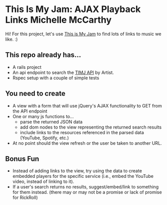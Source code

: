 # This Is My Jam: AJAX Playback Links Michelle McCarthy
Hi! For this project, let's use [This is My Jam](https://www.thisismyjam.com/) to find lots of links to music we like. :)

## This repo already has...
- A rails project
- An api endpoint to search the [TIMJ API](https://www.thisismyjam.com/developers/docs) by Artist.
- Rspec setup with a couple of simple tests

## You need to create
- A view with a form that will use jQuery's AJAX functionality to GET from the API endpoint
- One or many js functions to...
  - parse the returned JSON data
  - add dom nodes to the view representing the returned search results
  - include links to the resources referenced in the parsed data (YouTube, Spotify, etc.)
- At no point should the view refresh or the user be taken to another URL.

## Bonus Fun
- Instead of adding links to the view, try using the data to create embedded players for the specific service (i.e., embed the YouTube video, instead of linking to it).
- If a user's search returns no results, suggest/embed/link to something for them instead. (there may or may not be a promise or lack of promise for RickRoll)
